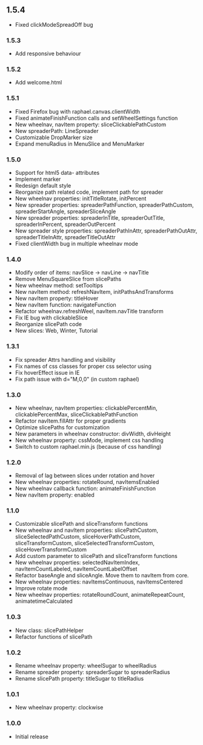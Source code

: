 ## 1.5.4

* Fixed clickModeSpreadOff bug

### 1.5.3

* Add responsive behaviour

### 1.5.2

* Add welcome.html

### 1.5.1

* Fixed Firefox bug with raphael.canvas.clientWidth
* Fixed animateFinishFunction calls and setWheelSettings function
* New wheelnav, navItem property: sliceClickablePathCustom
* New spreaderPath: LineSpreader
* Customizable DropMarker size
* Expand menuRadius in MenuSlice and MenuMarker

### 1.5.0

* Support for html5 data- attributes
* Implement marker
* Redesign default style
* Reorganize path related code, implement path for spreader
* New wheelnav properties: initTitleRotate, initPercent
* New spreader properties: spreaderPathFunction, spreaderPathCustom, spreaderStartAngle, spreaderSliceAngle
* New spreader properties: spreaderInTitle, spreaderOutTitle, spreaderInPercent, spreaderOutPercent
* New spreader style properties: spreaderPathInAttr, spreaderPathOutAttr, spreaderTitleInAttr, spreaderTitleOutAttr
* Fixed clientWidth bug in multiple wheelnav mode

### 1.4.0

* Modify order of items: navSlice -> navLine -> navTitle
* Remove MenuSquareSlice from slicePaths
* New wheelnav method: setTooltips
* New navItem method: refreshNavItem, initPathsAndTransforms
* New navItem property: titleHover
* New navItem function: navigateFunction
* Refactor wheelnav.refreshWeel, navItem.navTitle transform
* Fix IE bug with clickableSlice
* Reorganize slicePath code
* New slices: Web, Winter, Tutorial

### 1.3.1

* Fix spreader Attrs handling and visibility
* Fix names of css classes for proper css selector using
* Fix hoverEffect issue in IE
* Fix path issue with d="M,0,0" (in custom raphael)

### 1.3.0

* New wheelnav, navItem properties: clickablePercentMin, clickablePercentMax, sliceClickablePathFunction
* Refactor navItem.fillAttr for proper gradients
* Optimize slicePaths for customization
* New parameters in wheelnav constructor: divWidth, divHeight
* New wheelnav property: cssMode, implement css handling
* Switch to custom raphael.min.js (because of css handling)

### 1.2.0

* Removal of lag between slices under rotation and hover
* New wheelnav properties: rotateRound, navItemsEnabled
* New wheelnav callback function: animateFinishFunction
* New navItem property: enabled

### 1.1.0

* Customizable slicePath and sliceTransform functions
* New wheelnav and navItem properties: slicePathCustom, sliceSelectedPathCustom, sliceHoverPathCustom, sliceTransformCustom, sliceSelectedTransformCustom, sliceHoverTransformCustom
* Add custom parameter to slicePath and sliceTransform functions
* New wheelnav properties: selectedNavItemIndex, navItemCountLabeled, navItemCountLabelOffset
* Refactor baseAngle and sliceAngle. Move them to navItem from core.
* New wheelnav properties: navItemsContinuous, navItemsCentered
* Improve rotate mode
* New wheelnav properties: rotateRoundCount, animateRepeatCount, animatetimeCalculated

### 1.0.3

* New class: slicePathHelper
* Refactor functions of slicePath

### 1.0.2

* Rename wheelnav property: wheelSugar to wheelRadius
* Rename spreader property: spreaderSugar to spreaderRadius
* Rename slicePath property: titleSugar to titleRadius

### 1.0.1

* New wheelnav property: clockwise

### 1.0.0

* Initial release